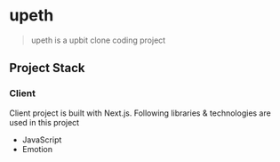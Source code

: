 # upeth

> upeth is a upbit clone coding project

## Project Stack

### Client

Client project is built with Next.js. Following libraries & technologies are used in this project

- JavaScript
- Emotion
